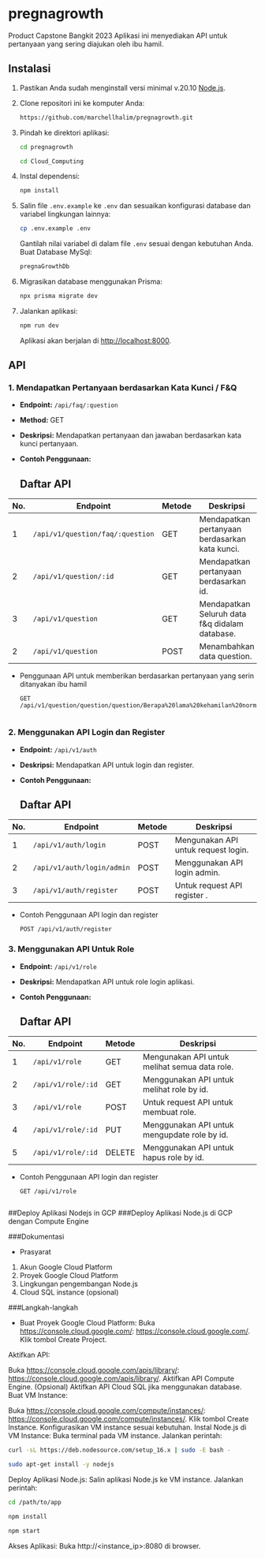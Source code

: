 # pregnagrowth
Product Capstone Bangkit 2023
Aplikasi ini menyediakan API untuk pertanyaan yang sering diajukan oleh ibu hamil.

## Instalasi

1. Pastikan Anda sudah menginstall versi minimal v.20.10 [Node.js](https://nodejs.org/).
2. Clone repositori ini ke komputer Anda:

    ```bash
    https://github.com/marchellhalim/pregnagrowth.git
    ```

3. Pindah ke direktori aplikasi:

    ```bash
    cd pregnagrowth
    ```
    ```bash
    cd Cloud_Computing
    ```

4. Instal dependensi:

    ```bash
    npm install
    ```

5. Salin file `.env.example` ke `.env` dan sesuaikan konfigurasi database dan variabel lingkungan lainnya:

    ```bash
    cp .env.example .env
    ```

    Gantilah nilai variabel di dalam file `.env` sesuai dengan kebutuhan Anda.
   Buat Database MySql:
    ```bash
    pregnaGrowthDb
    ```

7. Migrasikan database menggunakan Prisma:

    ```bash
    npx prisma migrate dev
    ```

8. Jalankan aplikasi:

    ```bash
    npm run dev
    ```

    Aplikasi akan berjalan di [http://localhost:8000](http://localhost:8000).

## API

### 1. Mendapatkan Pertanyaan berdasarkan Kata Kunci / F&Q

- **Endpoint:** `/api/faq/:question`
- **Method:** GET
- **Deskripsi:** Mendapatkan pertanyaan dan jawaban berdasarkan kata kunci pertanyaan.
- **Contoh Penggunaan:**


  ## Daftar API

| No.  | Endpoint                    | Metode | Deskripsi                                      |
|------|-----------------------------|--------|------------------------------------------------|
| 1    | `/api/v1/question/faq/:question`       | GET    | Mendapatkan pertanyaan berdasarkan kata kunci. |
| 2    | `/api/v1/question/:id`                 | GET    | Mendapatkan pertanyaan berdasarkan id.         |
| 3    | `/api/v1/question`                     | GET    | Mendapatkan Seluruh data f&q didalam database. |
| 2    | `/api/v1/question`                     | POST   | Menambahkan data question.                     |

- Penggunaan API untuk memberikan berdasarkan pertanyaan yang serin ditanyakan ibu hamil
  ```http
  GET /api/v1/question/question/question/Berapa%20lama%20kehamilan%20normal?


### 2. Menggunakan API Login dan Register

- **Endpoint:** `/api/v1/auth`
- **Deskripsi:** Mendapatkan API untuk login dan register.
- **Contoh Penggunaan:**


  ## Daftar API

| No.  | Endpoint                    | Metode | Deskripsi                                      |
|------|-----------------------------|--------|------------------------------------------------|
| 1    | `/api/v1/auth/login`        | POST   | Mengunakan API untuk request login.            |
| 2    | `/api/v1/auth/login/admin`  | POST   | Menggunakan API login admin.                   |
| 3    | `/api/v1/auth/register`     | POST   | Untuk request API register .                   |

- Contoh Penggunaan API login dan register
  ```http
  POST /api/v1/auth/register

### 3. Menggunakan API Untuk Role

- **Endpoint:** `/api/v1/role`
- **Deskripsi:** Mendapatkan API untuk role login aplikasi.
- **Contoh Penggunaan:**


  ## Daftar API

| No.  | Endpoint                    | Metode | Deskripsi                                      |
|------|-----------------------------|--------|------------------------------------------------|
| 1    | `/api/v1/role`        | GET   | Mengunakan API untuk melihat semua data role.         |
| 2    | `/api/v1/role/:id`    | GET   | Menggunakan API untuk melihat role by id.             |
| 3    | `/api/v1/role`        | POST  | Untuk request API untuk membuat role.                 |
| 4    | `/api/v1/role/:id`    | PUT   | Menggunakan API untuk mengupdate role by id.          |
| 5    | `/api/v1/role/:id`    | DELETE| Menggunakan API untuk hapus role by id.               |

- Contoh Penggunaan API login dan register
  ```http
  GET /api/v1/role


##Deploy Aplikasi Nodejs in GCP
###Deploy Aplikasi Node.js di GCP dengan Compute Engine

###Dokumentasi

- Prasyarat
1. Akun Google Cloud Platform
2. Proyek Google Cloud Platform
3. Lingkungan pengembangan Node.js
4. Cloud SQL instance (opsional)

###Langkah-langkah

- Buat Proyek Google Cloud Platform:
Buka https://console.cloud.google.com/: https://console.cloud.google.com/.
Klik tombol Create Project.

Aktifkan API:

Buka https://console.cloud.google.com/apis/library/: https://console.cloud.google.com/apis/library/.
Aktifkan API Compute Engine.
(Opsional) Aktifkan API Cloud SQL jika menggunakan database.
Buat VM Instance:

Buka https://console.cloud.google.com/compute/instances/: https://console.cloud.google.com/compute/instances/.
Klik tombol Create Instance.
Konfigurasikan VM instance sesuai kebutuhan.
Instal Node.js di VM Instance:
Buka terminal pada VM instance.
Jalankan perintah:
```bash
curl -sL https://deb.nodesource.com/setup_16.x | sudo -E bash -
```
```bash
sudo apt-get install -y nodejs
```
Deploy Aplikasi Node.js:
Salin aplikasi Node.js ke VM instance.
Jalankan perintah:
```bash
cd /path/to/app
```
```bash
npm install
```
```bash
npm start
```
Akses Aplikasi:
Buka http://<instance_ip>:8080 di browser.
